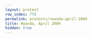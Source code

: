 ```yaml
---
layout: protest
row_index: 774
permalink: protests/rwanda-april-2009
title: Rwanda, April 2009
hidden: true
---
```

